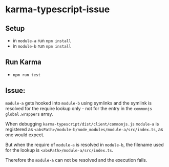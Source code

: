 # karma-typescript-issue

## Setup
- in `module-a` run `npm install`
- in `module-b` run `npm install`

## Run Karma
- `npm run test`

## Issue:
`module-a` gets hooked into `module-b` using symlinks and the symlink is resolved for the require lookup only - not for the entry in the `commonjs` `global.wrappers` array.

When debugging `karma-typescript/dist/client/commonjs.js` `module-a` is registered as `<absPath>/module-b/node_modules/module-a/src/index.ts`, as one would expect.

But when the require of `module-a` is resolved in `module-b`, the filename used for the lookup is `<absPath>/module-a/src/index.ts`.

Therefore the `module-a` can not be resolved and the execution fails.
